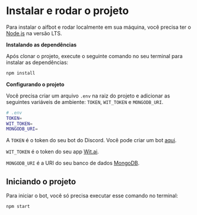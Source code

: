 # Instalar e rodar o projeto

Para instalar o aifbot e rodar localmente em sua máquina, você precisa ter o [Node.js](https://nodejs.org/en/) na versão LTS.

**Instalando as dependências**

Após clonar o projeto, execute o seguinte comando no seu terminal para instalar as dependências:

```bash
npm install
```

**Configurando o projeto**

Você precisa criar um arquivo `.env` na raiz do projeto e adicionar as seguintes variáveis de ambiente: `TOKEN`, `WIT_TOKEN` e `MONGODB_URI`.

```bash
# .env
TOKEN=
WIT_TOKEN=
MONGODB_URI=
```

A `TOKEN` é o token do seu bot do Discord. Você pode criar um bot [aqui](https://discordapp.com/developers/applications/me).

`WIT_TOKEN` é o token do seu app [Wit.ai](https://wit.ai/).

`MONGODB_URI` é a URI do seu banco de dados [MongoDB](https://www.mongodb.com/).

## Iniciando o projeto

Para iniciar o bot, você só precisa executar esse comando no terminal:

```bash
npm start
```
